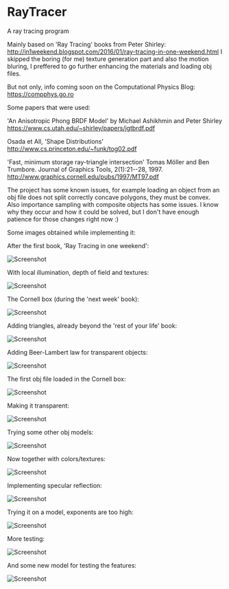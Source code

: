 # RayTracer
A ray tracing program

Mainly based on 'Ray Tracing' books from Peter Shirley: http://in1weekend.blogspot.com/2016/01/ray-tracing-in-one-weekend.html
I skipped the boring (for me) texture generation part and also the motion bluring, I preffered to go further enhancing the materials and loading obj files.

But not only, info coming soon on the Computational Physics Blog: https://compphys.go.ro

Some papers that were used:

'An Anisotropic Phong BRDF Model' by Michael Ashikhmin and Peter Shirley
https://www.cs.utah.edu/~shirley/papers/jgtbrdf.pdf

Osada et All, 'Shape Distributions'
http://www.cs.princeton.edu/~funk/tog02.pdf

'Fast, minimum storage ray-triangle intersection'
Tomas Möller and Ben Trumbore. 
Journal of Graphics Tools, 2(1):21--28, 1997. 
http://www.graphics.cornell.edu/pubs/1997/MT97.pdf

The project has some known issues, for example loading an object from an obj file does not split correctly concave polygons, they must be convex.
Also importance sampling with composite objects has some issues. I know why they occur and how it could be solved, but I don't have enough patience for those changes right now :)


Some images obtained while implementing it:

After the first book, 'Ray Tracing in one weekend':

![Screenshot](img/RayTracing4000spp.png)

With local illumination, depth of field and textures:

![Screenshot](img/LocalIllumination.png)

The Cornell box (during the 'next week' book):

![Screenshot](img/CornellBox.png)

Adding triangles, already beyond the 'rest of your life' book:

![Screenshot](img/triangle.png)

Adding Beer-Lambert law for transparent objects:

![Screenshot](img/BeerLambert.png)

The first obj file loaded in the Cornell box:

![Screenshot](img/monkey.png)

Making it transparent:

![Screenshot](img/transparentmonkey.png)

Trying some other obj models:

![Screenshot](img/car.png)

Now together with colors/textures:

![Screenshot](img/indian.png)

Implementing specular reflection:

![Screenshot](img/Phong.png)

Trying it on a model, exponents are too high:

![Screenshot](img/IndianPhong.png)

More testing:

![Screenshot](img/carphong.png)

And some new model for testing the features:

![Screenshot](img/newcarphong.png)
